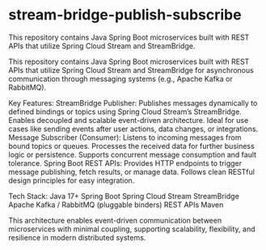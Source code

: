# stream-bridge-publish-subscribe
This repository contains Java Spring Boot microservices built with REST APIs that utilize Spring Cloud Stream and StreamBridge.

This repository contains Java Spring Boot microservices built with REST APIs that utilize Spring Cloud Stream and StreamBridge for asynchronous communication through messaging systems (e.g., Apache Kafka or RabbitMQ).

Key Features:
StreamBridge Publisher:
Publishes messages dynamically to defined bindings or topics using Spring Cloud Stream’s StreamBridge.
Enables decoupled and scalable event-driven architecture.
Ideal for use cases like sending events after user actions, data changes, or integrations.
Message Subscriber (Consumer):
Listens to incoming messages from bound topics or queues.
Processes the received data for further business logic or persistence.
Supports concurrent message consumption and fault tolerance.
Spring Boot REST APIs:
Provides HTTP endpoints to trigger message publishing, fetch results, or manage data.
Follows clean RESTful design principles for easy integration.

Tech Stack:
Java 17+
Spring Boot
Spring Cloud Stream
StreamBridge
Apache Kafka / RabbitMQ (pluggable binders)
REST APIs
Maven

This architecture enables event-driven communication between microservices with minimal coupling, supporting scalability, flexibility, and resilience in modern distributed systems.
